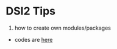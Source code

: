 # DSI2 Tips

1. how to create own modules/packages

- codes are [here](https://github.com/nozomiyamada/DSI2/tree/master/module_example)
